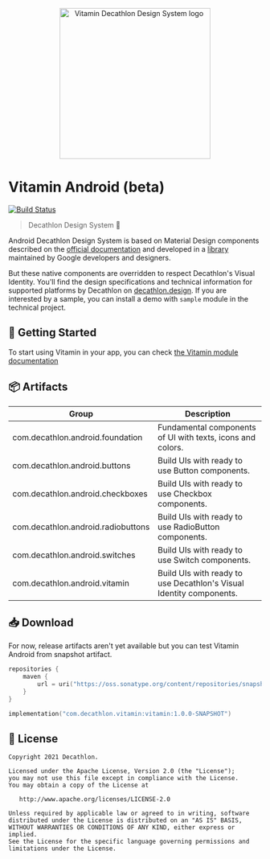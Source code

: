 <p align="center">
  <img
    width="300px"
    src="https://user-images.githubusercontent.com/9600228/102414461-e3b92b00-3ff6-11eb-9c96-5f37c4d5e02c.png"
    alt="Vitamin Decathlon Design System logo" />
</p>

# Vitamin Android (beta)

[![Build Status](https://app.bitrise.io/app/62ac2962b2dd627a/status.svg?token=GlcHGXAWV2T4IItZiT43_A&branch=main)](https://app.bitrise.io/app/62ac2962b2dd627a)

> Decathlon Design System 🎨

Android Decathlon Design System is based on Material Design components described on the [official
documentation](https://material.io/) and developed in a
[library](https://github.com/material-components/material-components-android) maintained by
Google developers and designers.

But these native components are overridden to respect Decathlon's Visual Identity. You'll find
the design specifications and technical information for supported platforms by Decathlon on
[decathlon.design](https://www.decathlon.design/). If you are interested by a sample,
you can install a demo with `sample` module in the technical project.

## 🚀 Getting Started

To start using Vitamin in your app, you can check [the Vitamin module documentation](https://github.com/Decathlon/vitamin-android/tree/main/vitamin) 

## 📦 Artifacts

Group | Description
-- | --
com.decathlon.android.foundation | Fundamental components of UI with texts, icons and colors.
com.decathlon.android.buttons | Build UIs with ready to use Button components.
com.decathlon.android.checkboxes | Build UIs with ready to use Checkbox components.
com.decathlon.android.radiobuttons | Build UIs with ready to use RadioButton components.
com.decathlon.android.switches | Build UIs with ready to use Switch components.
com.decathlon.android.vitamin | Build UIs with ready to use Decathlon's Visual Identity components.

## 📥 Download

For now, release artifacts aren't yet available but you can test Vitamin Android from
snapshot artifact.

```kotlin
repositories {
    maven {
        url = uri("https://oss.sonatype.org/content/repositories/snapshots/")
    }
}

implementation("com.decathlon.vitamin:vitamin:1.0.0-SNAPSHOT")
```

## 📝 License

    Copyright 2021 Decathlon.

    Licensed under the Apache License, Version 2.0 (the "License");
    you may not use this file except in compliance with the License.
    You may obtain a copy of the License at

       http://www.apache.org/licenses/LICENSE-2.0

    Unless required by applicable law or agreed to in writing, software
    distributed under the License is distributed on an "AS IS" BASIS,
    WITHOUT WARRANTIES OR CONDITIONS OF ANY KIND, either express or implied.
    See the License for the specific language governing permissions and
    limitations under the License.
